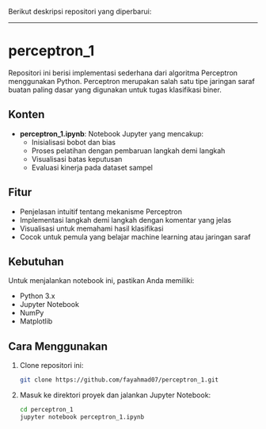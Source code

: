 Berikut deskripsi repositori yang diperbarui:

---

# perceptron_1

Repositori ini berisi implementasi sederhana dari algoritma Perceptron menggunakan Python. Perceptron merupakan salah satu tipe jaringan saraf buatan paling dasar yang digunakan untuk tugas klasifikasi biner.

## Konten
- **perceptron_1.ipynb**: Notebook Jupyter yang mencakup:
  - Inisialisasi bobot dan bias
  - Proses pelatihan dengan pembaruan langkah demi langkah
  - Visualisasi batas keputusan
  - Evaluasi kinerja pada dataset sampel

## Fitur
- Penjelasan intuitif tentang mekanisme Perceptron
- Implementasi langkah demi langkah dengan komentar yang jelas
- Visualisasi untuk memahami hasil klasifikasi
- Cocok untuk pemula yang belajar machine learning atau jaringan saraf

## Kebutuhan
Untuk menjalankan notebook ini, pastikan Anda memiliki:
- Python 3.x
- Jupyter Notebook
- NumPy
- Matplotlib

## Cara Menggunakan
1. Clone repositori ini:
   ```bash
   git clone https://github.com/fayahmad07/perceptron_1.git
   ```
2. Masuk ke direktori proyek dan jalankan Jupyter Notebook:
   ```bash
   cd perceptron_1
   jupyter notebook perceptron_1.ipynb
   ```

